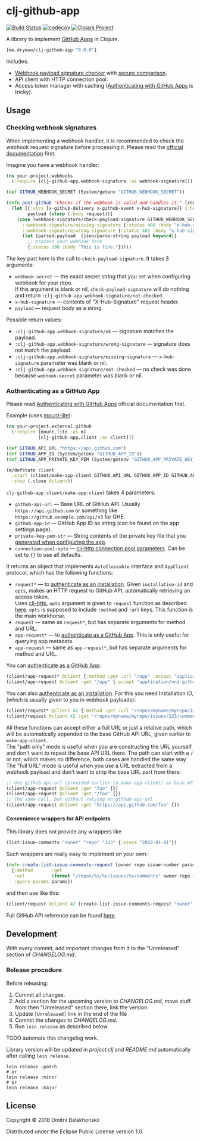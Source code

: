 # clj-github-app
[![Build Status](https://travis-ci.org/dryewo/clj-github-app.svg?branch=master)](https://travis-ci.org/dryewo/clj-github-app)
[![codecov](https://codecov.io/gh/dryewo/clj-github-app/branch/master/graph/badge.svg)](https://codecov.io/gh/dryewo/clj-github-app)
[![Clojars Project](https://img.shields.io/clojars/v/me.dryewo/clj-github-app.svg)](https://clojars.org/me.dryewo/clj-github-app)

A library to implement [GitHub Apps] in Clojure.

```clj
[me.dryewo/clj-github-app "0.0.0"]
```

Includes:

* [Webhook payload signature checker][webhook-signatures] with [secure comparison](https://github.com/weavejester/crypto-equality).
* API client with HTTP connection pool.
* Access token manager with caching ([Authenticating with GitHub Apps] is tricky).

## Usage

### Checking webhook signatures

When implementing a webhook handler, it is recommended to check the webhook request signature before processing it.
Please read the [official documentation][webhook-signatures] first.

Imagine you have a webhook handler:

```clj
(ns your-project.webhooks
  (:require [clj-github-app.webhook-signature :as webhook-signature]))

(def GITHUB_WEBHOOK_SECRET (System/getenv "GITHUB_WEBHOOK_SECRET"))

(defn post-github "Checks if the webhook is valid and handles it." [request]
  (let [{:strs [x-github-delivery x-github-event x-hub-signature]} (:headers request)
        payload (slurp (:body request))]
    (case (webhook-signature/check-payload-signature GITHUB_WEBHOOK_SECRET x-hub-signature payload)
      ::webhook-signature/missing-signature {:status 400 :body "x-hub-signature header is missing"}
      ::webhook-signature/wrong-signature {:status 401 :body "x-hub-signature does not match"}
      (let [parsed-payload  (json/parse-string payload keyword)]
        ;; process your webhook here
        {:status 200 :body "This is fine."}))))
```

The key part here is the call to  `check-payload-signature`. It takes 3 arguments:

* `webhook-secret` — the exact secret string that you set when configuring webhook for your repo.  
    If this argument is blank or nil, `check-payload-signature` will do nothing and return
    `:clj-github-app.webhook-signature/not-checked`.
* `x-hub-signature` — contents of "X-Hub-Signature" request header.
* `payload` — request body as a string.

Possible return values:

* `:clj-github-app.webhook-signature/ok` — signature matches the payload.
* `:clj-github-app.webhook-signature/wrong-signature` — signature does not match the payload.
* `:clj-github-app.webhook-signature/missing-signature` — `x-hub-signature` parameter was blank or nil.
* `:clj-github-app.webhook-signature/not-checked` — no check was done because `webhook-secret` parameter was blank or nil.


### Authenticating as a GitHub App

Please read [Authenticating with GitHub Apps] official documentation first.

Example (uses [mount-lite]):

```clj
(ns your-project.external.github
  (:require [mount.lite :as m]
            [clj-github-app.client :as client]))

(def GITHUB_API_URL "https://api.github.com")
(def GITHUB_APP_ID (System/getenv "GITHUB_APP_ID"))
(def GITHUB_APP_PRIVATE_KEY_PEM (System/getenv "GITHUB_APP_PRIVATE_KEY_PEM"))

(m/defstate client
  :start (client/make-app-client GITHUB_API_URL GITHUB_APP_ID GITHUB_APP_PRIVATE_KEY_PEM {})
  :stop (.close @client))
```

`clj-github-app.client/make-app-client` takes 4 parameters:

* `github-api-url` — Base URL of GitHub API. Usually `https://api.github.com` or something like `https://github.example.com/api/v3` for GHE.
* `github-app-id` — GitHub App ID as string (can be found on the app settings page).
* `private-key-pem-str` — String contents of the private key file that you [generated when configuring the app](https://developer.github.com/apps/building-github-apps/authenticating-with-github-apps/#generating-a-private-key).
* `connection-pool-opts` — [clj-http connection pool parameters](https://github.com/dakrone/clj-http#persistent-connections).
    Can be set to `{}` to use all defaults.

It returns an object that implements `AutoCloseable` interface and `AppClient` protocol, which has the following functions:

* `request*` — to [authenticate as an installation][as-installation].
    Given `installation-id` and `opts`, makes an HTTP request to GitHub API, automatically retrieving an access token.  
    Uses [clj-http], `opts` argument is given to `request` function as described [here](https://github.com/dakrone/clj-http#raw-request).
    `opts` is supposed to include `:method` and `:url` keys.
    This function is the main workhorse.
* `request` — same as `request*`, but has separate arguments for method and URL.
* `app-request*` — to [authenticate as a GitHub App][as-app].
    This is only useful for querying app metadata.
* `app-request` — same as `app-request*`, but has separate arguments for method and URL.

You can [authenticate as a GitHub App][as-app]:

```clj
(client/app-request* @client {:method :get :url "/app" :accept "application/vnd.github.machine-man-preview+json"})
(client/app-request @client :get "/app" {:accept "application/vnd.github.machine-man-preview+json"})
```

You can also [authenticate as an installation][as-installation]. For this you need Installation ID,
(which is usually given to you in webhook payloads):

```clj
(client/request* @client 42 {:method :get :url "/repos/myname/myrepo/issues/123/comments")
(client/request @client 42 :get "/repos/myname/myrepo/issues/123/comments" {})
```

All these functions can accept either a full URL or just a relative path, which will be automatically appended to the base
GitHub API URL, given earlier to `make-app-client`.  
The "path only" mode is useful when you are constructing the URL yourself and don't want to repeat the base API URL there.
The path can start with a `/` or not, which makes no difference, both cases are handled the same way.
The "full URL" mode is useful when you use a URL extracted from a webhook payload
and don't want to strip the base URL part from there.

```clj
;; Use github-api-url (provided earlier to make-app-client) as base API URL
(client/app-request @client :get "foo" {})
(client/app-request @client :get "/foo" {})
;; The same call, but without relying on github-api-url
(client/app-request @client :get "https://api.github.com/foo" {})
```

#### Convenience wrappers for API endpoints

This library does not provide any wrappers like

```clj
(list-issue-comments "owner" "repo" "123" {:since "2018-01-01"})
```

Such wrappers are really easy to implement on your own:

```clj
(defn create-list-issue-comments-request [owner repo issue-number params]
  {:method       :get
   :url          (format "/repos/%s/%s/issues/%s/comments" owner repo issue-number)
   :query-params params})
```

and then use like this:

```clj
(client/request @client 42 (create-list-issue-comments-request "owner" "repo" "123" {:since "2018-01-01"}))
```

Full GitHub API reference can be found [here](https://developer.github.com/v3/).

## Development

With every commit, add important changes from it to the "Unreleased" section of _CHANGELOG.md_.

### Release procedure

Before releasing:

1. Commit all changes.
2. Add a section for the upcoming version to _CHANGELOG.md_, move stuff from then "Unreleased" section there, link the version.
3. Update `[Unreleased]` link in the end of the file 
4. Commit the changes to _CHANGELOG.md_.
5. Run `lein release` as described below.

TODO automate this changelog work. 

Library version will be updated in _project.clj_ and _README.md_ automatically after calling `lein release`.

    lein release :patch
    # or
    lein release :minor
    # or
    lein release :major

## License

Copyright © 2018 Dmitrii Balakhonskii

Distributed under the Eclipse Public License version 1.0.


[GitHub Apps]: https://developer.github.com/apps/about-apps/#about-github-apps
[Authenticating with GitHub Apps]: https://developer.github.com/apps/building-github-apps/authenticating-with-github-apps/
[webhook-signatures]: https://developer.github.com/webhooks/securing/#validating-payloads-from-github
[as-app]: https://developer.github.com/apps/building-github-apps/authenticating-with-github-apps/#accessing-api-endpoints-as-a-github-app
[as-installation]: https://developer.github.com/apps/building-github-apps/authenticating-with-github-apps/#accessing-api-endpoints-as-an-installation
[clj-http]: https://github.com/dakrone/clj-http
[mount-lite]: https://github.com/aroemers/mount-lite

